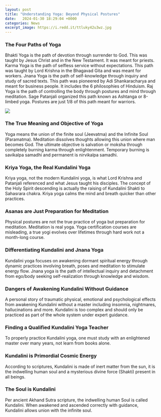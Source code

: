 ```yaml
---
layout: post
title: "Understanding Yoga: Beyond Physical Postures"
date:   2024-01-30 18:29:04 +0000
categories: News
excerpt_image: https://i.redd.it/ttluky42u3wz.jpg
---
```

### The Four Paths of Yoga
Bhakti Yoga is the path of devotion through surrender to God. This was taught by Jesus Christ and in the New Testament. It was meant for priests.  Karma Yoga is the path of selfless service without expectations. This path was taught by Lord Krishna in the Bhagavad Gita and was meant for workers. Jnana Yoga is the path of self-knowledge through inquiry and study of sacred texts. This path was pioneered by Adi Shankaracharya and meant for business people. It includes the 6 philosophies of Hinduism. Raj Yoga is the path of controlling the body through postures and mind through meditation. Sage Patanjali organized this path known as Ashtanga or 8-limbed yoga. Postures are just 1/8 of this path meant for warriors.

![](https://i.redd.it/ttluky42u3wz.jpg)
### The True Meaning and Objective of Yoga
Yoga means the union of the finite soul (Jeevatma) and the Infinite Soul (Paramatma). Meditation dissolves thoughts allowing this union where man becomes God. The ultimate objective is salvation or moksha through completely burning karma through enlightenment. Temporary burning is savikalpa samadhi and permanent is nirvikalpa samadhi.
### Kriya Yoga, the Real Kundalini Yoga  
Kriya yoga, not the modern Kundalini yoga, is what Lord Krishna and Patanjali referenced and what Jesus taught his disciples. The concept of the Holy Spirit descending is actually the raising of Kundalini Shakti to Sahasrara chakra. Kriya yoga calms the mind and breath quicker than other practices.
### Asanas are Just Preparation for Meditation   
Physical postures are not the true practice of yoga but preparation for meditation. Meditation is real yoga. Yoga certification courses are misleading, a true yogi evolves over lifetimes through hard work not a month-long course.
### Differentiating Kundalini and Jnana Yoga
Kundalini yoga focuses on awakening dormant spiritual energy through dynamic practices involving breath, poses and meditation to stimulate energy flow. Jnana yoga is the path of intellectual inquiry and detachment from ego/body seeking self-realization through knowledge and wisdom.
### Dangers of Awakening Kundalini Without Guidance
A personal story of traumatic physical, emotional and psychological effects from awakening Kundalini without a master including insomnia, nightmares, hallucinations and more. Kundalini is too complex and should only be practiced as part of the whole system under expert guidance.
### Finding a Qualified Kundalini Yoga Teacher   
To properly practice Kundalini yoga, one must study with an enlightened master over many years, not learn from books alone.
### Kundalini is Primordial Cosmic Energy
According to scriptures, Kundalini is made of inert matter from the sun, it is the indwelling human soul and a mysterious divine force (Shakti) present in all beings.
### The Soul is Kundalini
Per ancient Akhand Sutra scripture, the indwelling human Soul is called Kundalini. When awakened and ascended correctly with guidance, Kundalini allows union with the infinite soul.